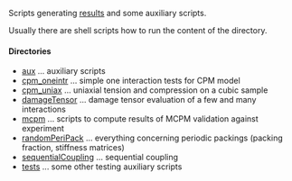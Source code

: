 Scripts generating [results](../../results) and some auxiliary scripts.

Usually there are shell scripts how to run the content of the directory.

#### Directories
- [aux](aux) ... auxiliary scripts
- [cpm_oneintr](cpm_oneintr) ... simple one interaction tests for CPM model
- [cpm_uniax](cpm_uniax) ... uniaxial tension and compression on a cubic sample
- [damageTensor](damageTensor) ... damage tensor evaluation of a few and many interactions
- [mcpm](mcpm/validationBeygi) ... scripts to compute results of MCPM validation against experiment
- [randomPeriPack](randomPeriPack) ... everything concerning periodic packings (packing fraction, stiffness matrices)
- [sequentialCoupling](sequentialCoupling) ... sequential coupling
- [tests](tests) ... some other testing auxiliary scripts
